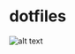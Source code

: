 # dotfiles
![alt text](https://github.com/[oezguerbalataci]/[dotfiles]/blob/[main]/screenshot.png?raw=true)

